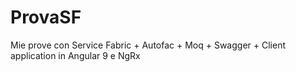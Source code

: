 ProvaSF
===

Mie prove con Service Fabric + Autofac + Moq + Swagger + Client application in Angular 9 e NgRx
